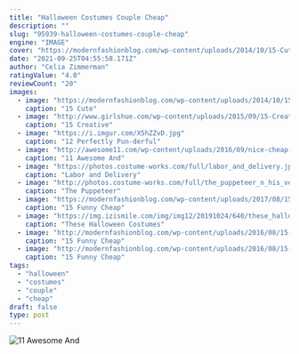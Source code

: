 ```yaml
---
title: "Halloween Costumes Couple Cheap"
description: ""
slug: "95939-halloween-costumes-couple-cheap"
engine: "IMAGE"
cover: "https://modernfashionblog.com/wp-content/uploads/2014/10/15-Cute-Funny-Couples-Halloween-Costumes-Outfit-Ideas-2014-9.jpg"
date: "2021-09-25T04:55:58.171Z"
author: "Celia Zimmerman"
ratingValue: "4.0"
reviewCount: "20"
images:
  - image: "https://modernfashionblog.com/wp-content/uploads/2014/10/15-Cute-Funny-Couples-Halloween-Costumes-Outfit-Ideas-2014-9.jpg"
    caption: "15 Cute"
  - image: "http://www.girlshue.com/wp-content/uploads/2015/09/15-Creative-Unique-Couple-Halloween-Costume-Ideas-2015-5.jpg"
    caption: "15 Creative"
  - image: "https://i.imgur.com/X5hZZvD.jpg"
    caption: "12 Perfectly Pun-derful"
  - image: "http://awesome11.com/wp-content/uploads/2016/09/nice-cheap-halloween-costume.jpg"
    caption: "11 Awesome And"
  - image: "https://photos.costume-works.com/full/labor_and_delivery.jpg"
    caption: "Labor and Delivery"
  - image: "http://photos.costume-works.com/full/the_puppeteer_n_his_ventriloquist_dummy.jpg"
    caption: "The Puppeteer"
  - image: "https://modernfashionblog.com/wp-content/uploads/2017/08/15-Funny-Cheap-Easy-Homemade-Halloween-Costume-Ideas-2017-2.jpg"
    caption: "15 Funny Cheap"
  - image: "https://img.izismile.com/img/img12/20191024/640/these_halloween_costumes_actually_look_good_640_high_12.jpg"
    caption: "These Halloween Costumes"
  - image: "http://modernfashionblog.com/wp-content/uploads/2016/08/15-Funny-Cheap-Easy-Homemade-Halloween-Costumes-2016-13.jpg"
    caption: "15 Funny Cheap"
  - image: "http://modernfashionblog.com/wp-content/uploads/2016/08/15-Funny-Cheap-Easy-Homemade-Halloween-Costumes-2016-10.jpg"
    caption: "15 Funny Cheap"
tags:
  - "halloween"
  - "costumes"
  - "couple"
  - "cheap"
draft: false
type: post
---
```



![11 Awesome And](http://awesome11.com/wp-content/uploads/2016/09/nice-cheap-halloween-costume.jpg "11 Awesome And")


<!--inArticleAds-->

<!--galleryOne-->


<!--inArticleAds-->

<!--galleryTwo-->


<!--galleryThree-->

